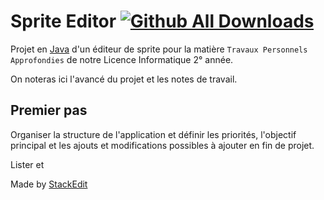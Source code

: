 # Sprite Editor [![Github All Downloads](https://img.shields.io/github/downloads/mgk82/packtracker/total.svg)](https://github.com/mgk82/packtracker/releases)

Projet en [Java](https://docs.oracle.com/javase/7/docs/api/) d'un éditeur de sprite pour la matière `Travaux Personnels Approfondies` de notre Licence Informatique 2° année.

On noteras ici l'avancé du projet et les notes de travail.

## Premier pas
 
Organiser la structure de l'application et définir les priorités, l'objectif principal et les ajouts et modifications possibles à ajouter en fin de projet.

Lister et 


Made by [StackEdit](https://stackedit.io/app#)